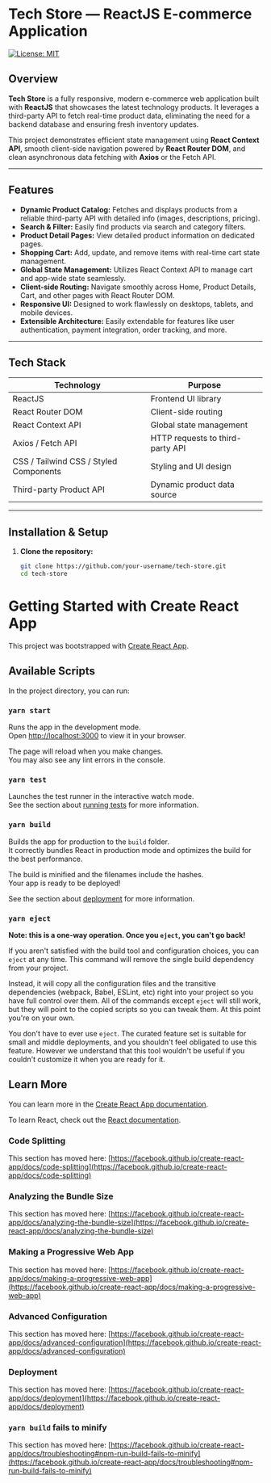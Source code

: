 # Tech Store — ReactJS E-commerce Application

[![License: MIT](https://img.shields.io/badge/License-MIT-blue.svg)](LICENSE)

## Overview

**Tech Store** is a fully responsive, modern e-commerce web application built with **ReactJS** that showcases the latest technology products. It leverages a third-party API to fetch real-time product data, eliminating the need for a backend database and ensuring fresh inventory updates.

This project demonstrates efficient state management using **React Context API**, smooth client-side navigation powered by **React Router DOM**, and clean asynchronous data fetching with **Axios** or the Fetch API.

---

## Features

- **Dynamic Product Catalog:** Fetches and displays products from a reliable third-party API with detailed info (images, descriptions, pricing).
- **Search & Filter:** Easily find products via search and category filters.
- **Product Detail Pages:** View detailed product information on dedicated pages.
- **Shopping Cart:** Add, update, and remove items with real-time cart state management.
- **Global State Management:** Utilizes React Context API to manage cart and app-wide state seamlessly.
- **Client-side Routing:** Navigate smoothly across Home, Product Details, Cart, and other pages with React Router DOM.
- **Responsive UI:** Designed to work flawlessly on desktops, tablets, and mobile devices.
- **Extensible Architecture:** Easily extendable for features like user authentication, payment integration, order tracking, and more.

---

## Tech Stack

| Technology            | Purpose                                      |
|----------------------|----------------------------------------------|
| ReactJS              | Frontend UI library                          |
| React Router DOM     | Client-side routing                          |
| React Context API    | Global state management                      |
| Axios / Fetch API    | HTTP requests to third-party API             |
| CSS / Tailwind CSS / Styled Components | Styling and UI design             |
| Third-party Product API | Dynamic product data source                   |

---

## Installation & Setup

1. **Clone the repository:**

   ```bash
   git clone https://github.com/your-username/tech-store.git
   cd tech-store


# Getting Started with Create React App

This project was bootstrapped with [Create React App](https://github.com/facebook/create-react-app).

## Available Scripts

In the project directory, you can run:

### `yarn start`

Runs the app in the development mode.\
Open [http://localhost:3000](http://localhost:3000) to view it in your browser.

The page will reload when you make changes.\
You may also see any lint errors in the console.

### `yarn test`

Launches the test runner in the interactive watch mode.\
See the section about [running tests](https://facebook.github.io/create-react-app/docs/running-tests) for more information.

### `yarn build`

Builds the app for production to the `build` folder.\
It correctly bundles React in production mode and optimizes the build for the best performance.

The build is minified and the filenames include the hashes.\
Your app is ready to be deployed!

See the section about [deployment](https://facebook.github.io/create-react-app/docs/deployment) for more information.

### `yarn eject`

**Note: this is a one-way operation. Once you `eject`, you can't go back!**

If you aren't satisfied with the build tool and configuration choices, you can `eject` at any time. This command will remove the single build dependency from your project.

Instead, it will copy all the configuration files and the transitive dependencies (webpack, Babel, ESLint, etc) right into your project so you have full control over them. All of the commands except `eject` will still work, but they will point to the copied scripts so you can tweak them. At this point you're on your own.

You don't have to ever use `eject`. The curated feature set is suitable for small and middle deployments, and you shouldn't feel obligated to use this feature. However we understand that this tool wouldn't be useful if you couldn't customize it when you are ready for it.

## Learn More

You can learn more in the [Create React App documentation](https://facebook.github.io/create-react-app/docs/getting-started).

To learn React, check out the [React documentation](https://reactjs.org/).

### Code Splitting

This section has moved here: [https://facebook.github.io/create-react-app/docs/code-splitting](https://facebook.github.io/create-react-app/docs/code-splitting)

### Analyzing the Bundle Size

This section has moved here: [https://facebook.github.io/create-react-app/docs/analyzing-the-bundle-size](https://facebook.github.io/create-react-app/docs/analyzing-the-bundle-size)

### Making a Progressive Web App

This section has moved here: [https://facebook.github.io/create-react-app/docs/making-a-progressive-web-app](https://facebook.github.io/create-react-app/docs/making-a-progressive-web-app)

### Advanced Configuration

This section has moved here: [https://facebook.github.io/create-react-app/docs/advanced-configuration](https://facebook.github.io/create-react-app/docs/advanced-configuration)

### Deployment

This section has moved here: [https://facebook.github.io/create-react-app/docs/deployment](https://facebook.github.io/create-react-app/docs/deployment)

### `yarn build` fails to minify

This section has moved here: [https://facebook.github.io/create-react-app/docs/troubleshooting#npm-run-build-fails-to-minify](https://facebook.github.io/create-react-app/docs/troubleshooting#npm-run-build-fails-to-minify)

